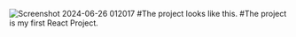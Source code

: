 ![Screenshot 2024-06-26 012017](https://github.com/Farzadsarfaraz/My___First_____React_____Project/assets/129787719/0e83342f-8d2d-45d9-8047-82c83400cb77)
#The project looks like this.
#The project is my first React Project.
